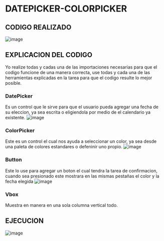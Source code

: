 # DATEPICKER-COLORPICKER

## CODIGO REALIZADO
![image](https://github.com/NicoleARMIJOS09/DATEPICKER-COLORPICKER/assets/168577369/0fcd3a52-ada9-42d8-9756-5c92c851772c)


## EXPLICACION DEL CODIGO

Yo realize todas y cadas una de las importaciones necesarias para que el codigo funcione de una manera correcta, use todas y cada una de las herramientas explicadas en la tarea para que el codigo resulte lo mejor posible.


### DatePicker
Es un control que le sirve para que el usuario pueda agregar una fecha de su eleccion, ya sea escrita o eligiendola por medio de el calendario ya existente.
![image](https://github.com/NicoleARMIJOS09/DATEPICKER-COLORPICKER/assets/168577369/1b12cf1b-8650-4682-813c-c4e35e9a8396)


### ColorPicker
Este es un control el cual nos ayuda a seleccionar un color, ya sea desde una paleta de colores estandares o defeninir uno propio.
![image](https://github.com/NicoleARMIJOS09/DATEPICKER-COLORPICKER/assets/168577369/28311855-ac4b-4649-8aad-04627b355d5d)


### Button
Este lo use para agregar un boton el cual tendra la tarea de confirmacion, cuando sea presionado este mostrara en las mismas pestañas el color y la fecha elegida
![image](https://github.com/NicoleARMIJOS09/DATEPICKER-COLORPICKER/assets/168577369/40b4e55a-e9b4-4d71-890d-6310bf563ff2)

### Vbox
Muestra en manera en una sola columna vertical todo.

## EJECUCION
![image](https://github.com/NicoleARMIJOS09/DATEPICKER-COLORPICKER/assets/168577369/9c0df6da-1a8b-4a93-ba1f-c4beaa22fb18)











